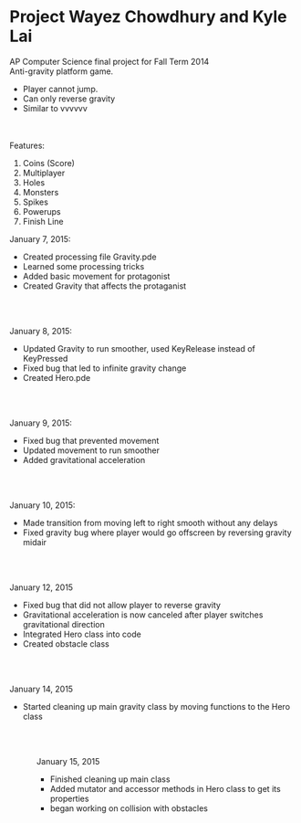 Project Wayez Chowdhury and Kyle Lai
=======


AP Computer Science final project for Fall Term 2014<br>
Anti-gravity platform game. <bl>
<ul><li>
Player cannot jump.</li>
<li>Can only reverse gravity</li>
<li>Similar to vvvvvv</li>
</ul><br><br>
Features:
<ol><li>Coins (Score)</li>
<li>Multiplayer</li>
<li>Holes</li>
<li>Monsters</li>
<li>Spikes </li>
<li>Powerups</li>
<li>Finish Line</li>
</ol>

January 7, 2015:<ul>
<li>Created processing file Gravity.pde</li>
<li>Learned some processing tricks</li>
<li>Added basic movement for protagonist</li>
<li>Created Gravity that affects the protaganist</li>
</ul><br><br>

January 8, 2015:<ul>
<li>Updated Gravity to run smoother, used KeyRelease instead of KeyPressed</li>
<li>Fixed bug that led to infinite gravity change</li>
<li>Created Hero.pde</li>
</ul><br><br>

January 9, 2015:<ul>
<li>Fixed bug that prevented movement</li>
<li>Updated movement to run smoother</li>
<li>Added gravitational acceleration</li>
</ul><br><br>

January 10, 2015:<ul>
<li>Made transition from moving left to right smooth without any delays</li>
<li>Fixed gravity bug where player would go offscreen by reversing gravity midair</li>
</ul><br><br>

January 12, 2015<ul>
<li>Fixed bug that did not allow player to reverse gravity</li>
<li>Gravitational acceleration is now canceled after player switches gravitational direction</li>
<li>Integrated Hero class into code</li>
<li>Created obstacle class</li>
</ul><br><br>

January 14, 2015<ul>
<li>Started cleaning up main gravity class by moving functions to the Hero class</li>
<ul><br><br>

January 15, 2015<ul>
<li>Finished cleaning up main class</li>
<li>Added mutator and accessor methods in Hero class to get its properties</li>
<li>began working on collision with obstacles</li>
<ul><br><br>
